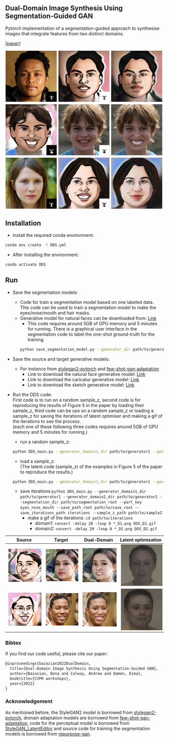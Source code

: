 ## Dual-Domain Image Synthesis Using Segmentation-Guided GAN 


Pytorch implementation of a segmentation-guided approach to synthesise images that integrate features from two distinct domains. 

[[paper]](https://arxiv.org/pdf)


<img src="images/main_img.png" width="500">
 
 

## Installation

- Install the required conda environment:

```bash
conda env create -f DDS.yml
```

- After installing the environment: 

```bash
conda activate DDS
```

## Run

- Save the segmentation models: 
  - Code for train a segmentation model based on one labeled data. This code can be used to train a segmentation model to make the eyes/nose/mouth and hair masks. 
  - Generative model for natural faces can be downloaded from: [Link](https://drive.google.com/file/d/1PQutd-JboOCOZqmd95XWxWrO8gGEvRcO/view)
    - This code requires around 5GB of GPU memory and 5 minutes for running. There is a graphical user interface in the segmentation code to label the one-shot ground-truth for the training. 
    ```bash
    python save_segmentation_model.py --generator_dir path/to/generator  --segmentation_dir path/to/segmentation --part_key eyes
    ```

- Save the source and target generative models: 
  - For instance from [stylegan2-pytorch](https://github.com/rosinality/stylegan2-pytorch) and [few-shot-gan-adaptation](https://github.com/utkarshojha/few-shot-gan-adaptation)
    - Link to download the natural face generative model: [Link](https://drive.google.com/file/d/1PQutd-JboOCOZqmd95XWxWrO8gGEvRcO/view) 
    - Link to download the caricatur generative model: [Link](https://drive.google.com/file/d/1CX8uYEWqlZaY7or_iuLp3ZFBcsOOXMt8/view) 
    - Link to download the sketch generative model: [Link](https://drive.google.com/file/d/1Qkdeyk_-1pqgvrIFy6AzsSYNgZMtwKX3/view)

- Run the DDS code:  
First code is to run on a random sample_z, second code is for reproducing the results of Figure 5 in the paper by loading their sample_z, third code can be use on a random sample_z or loading a sample_z for saving the iterations of latent optimiser and making a gif of the iterations to see the process.  
(each one of these following three codes requires around 5GB of GPU memory and 5 minutes for running.)

  - run a random sample_z:
   ```bash
  python DDS_main.py --generator_domain1_dir path/to/generator1 --generator_domain2_dir path/to/generator2 --segmentation_dir path/to/segmentation_root --part_key eyes_nose_mouth --save_path_root path/to/save_root
  ```
  - load a sample_z:  
  (The latent code (sample_z) of the examples in Figure 5 of the paper to reproduce the results.)
  ```bash
  python DDS_main.py --generator_domain1_dir path/to/generator1 --generator_domain2_dir path/to/generator2 --segmentation_dir path/to/segmentation_root --part_key eyes_nose_mouth --save_path_root path/to/save_root --sample_z_path path/to/sampleZ
  ```
  - save iterations:```
  python DDS_main.py --generator_domain1_dir path/to/generator1 --generator_domain2_dir path/to/generator2 --segmentation_dir path/to/segmentation_root --part_key eyes_nose_mouth --save_path_root path/to/save_root --save_iterations_path iterations --sample_z_path path/to/sampleZ ```
    - make a gif of the iterations: ```cd path/to/iterations```
      - domain1: ```convert -delay 20 -loop 0 *_D1.png DDS_D1.gif```
      - domain2: ```convert -delay 20 -loop 0 *_D2.png DDS_D2.gif```  



|Source| Target | Dual-Domain | Latent optimisation |
| -- |  -- | -- | -- |
|<img src="images/27_org_target.png" width="250" hspace="3"> | <img src="images/27_org_source.png" width="250" hspace="3">| <img src="images/27_DDS.png" width="250" hspace="3">| <img src="images/gif_27_iter.gif" width="250" hspace="3">|
|<img src="images/34_org_target.png" width="250" hspace="3"> | <img src="images/34_org_source.png" width="250" hspace="3">| <img src="images/34_DDS.png" width="250" hspace="3">| <img src="images/gif_34_iter.gif" width="250" hspace="3">|


### Bibtex
If you find our code useful, please cite our paper:

```
@inproceedings{bazazian2022DualDomain,
  title={Dual-Domain Image Synthesis Using Segmentation-Guided GAN},
  author={Bazazian, Dena and Calway, Andrew and Damen, Dima},
  booktitle={CVPR workshops},
  year={2022}
}
```

###  Acknowledgement  
As mentioned before, the StyleGAN2 model is borrowed from [stylegan2-pytorch](https://github.com/rosinality/stylegan2-pytorch), domain adaptation models are borrowed from [few-shot-gan-adaptation](https://github.com/utkarshojha/few-shot-gan-adaptation), code for the perceptual model is borrowed from [StyleGAN_LatentEditor](https://github.com/pacifinapacific/StyleGAN_LatentEditor) and source code for training the segmentation models is borrowed from [repurpose-gan](https://github.com/bryandlee/repurpose-gan).
